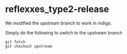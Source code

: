 # reflexxes_type2-release

We modified the upstream branch to work in indigo.

Simply do the following to switch to the upstream branch

```
git fetch
git checkout upstream
```
